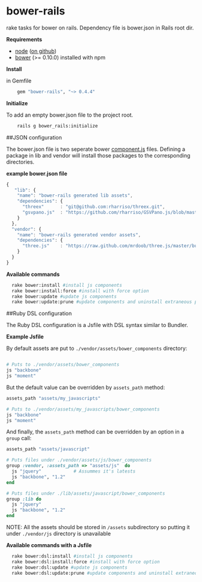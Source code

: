 bower-rails
===========

rake tasks for bower on rails. Dependency file is bower.json in Rails root dir.

**Requirements**

* [node](http://nodejs.org) ([on github](https://github.com/joyent/node))
* [bower](https://github.com/bower/bower) (>= 0.10.0) installed with npm

**Install**

in Gemfile

``` Ruby
	gem "bower-rails", "~> 0.4.4"
```

**Initialize**

To add an empty bower.json file to the project root.

``` Bash
	rails g bower_rails:initialize
```

##JSON configuration

The bower.json file is two seperate bower [component.js](https://github.com/twitter/bower#defining-a-package) files. Defining a package in lib and vendor will install those packages to the corresponding directories.

**example bower.json file**

``` javascript
{
   "lib": {
    "name": "bower-rails generated lib assets",
    "dependencies": {
      "threex"      : "git@github.com:rharriso/threex.git",
      "gsvpano.js"  : "https://github.com/rharriso/GSVPano.js/blob/master/src/GSVPano.js"
    }
  },
  "vendor": {
    "name": "bower-rails generated vendor assets",
    "dependencies": {
      "three.js"    : "https://raw.github.com/mrdoob/three.js/master/build/three.js"
    }
  }
}
```


**Available commands**

``` bash
  rake bower:install #install js components
  rake bower:install:force #install with force option
  rake bower:update #update js components
  rake bower:update:prune #update components and uninstall extraneous packages
```


##Ruby DSL configuration

The Ruby DSL configuration is a Jsfile with DSL syntax similar to Bundler. 

**Example Jsfile**

By default assets are put to `./vendor/assets/bower_components` directory:

``` ruby

# Puts to ./vendor/assets/bower_components
js "backbone"
js "moment"
```

But the default value can be overridden by `assets_path` method:

``` ruby
assets_path "assets/my_javascripts"

# Puts to ./vendor/assets/my_javascripts/bower_components
js "backbone"
js "moment"
```

And finally, the `assets_path` method can be overridden by an option in a `group` call:

``` ruby
assets_path "assets/javascript"

# Puts files under ./vendor/assets/js/bower_components
group :vendor, :assets_path => "assets/js"  do
  js "jquery"            # Assummes it's latests
  js "backbone", "1.2"
end

# Puts files under ./lib/assets/javascript/bower_components
group :lib do
  js "jquery"
  js "backbone", "1.2"
end
```
NOTE: All the assets should be stored in `/assets` subdirectory so putting it under `./vendor/js` directory is unavailable

**Available commands with a Jsfile**

``` bash
  rake bower:dsl:install #install js components
  rake bower:dsl:install:force #install with force option
  rake bower:dsl:update #update js components
  rake bower:dsl:update:prune #update components and uninstall extraneous packages
```





